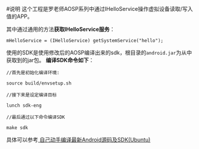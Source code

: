 #说明
这个工程是罗老师AOSP系列中通过IHelloService操作虚拟设备读取/写入值的APP。

其中通过通用的方法**获取IHelloService服务**：
```
mHelloService = (IHelloService) getSystemService("hello");
```
使用的SDK是使用修改后的AOSP编译出来的sdk，根目录的`android.jar`为从中获取到的jar包。
**编译SDK命令如下**：
```
//首先是初始化编译环境:

source build/envsetup.sh

//接下来是设定编译目标

lunch sdk-eng

//最后通过以下命令编译SDK

make sdk
```

具体可以参考[
自己动手编译最新Android源码及SDK(Ubuntu)](https://blog.csdn.net/dd864140130/article/details/51718187)
